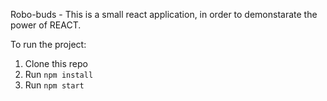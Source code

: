 Robo-buds - This is a small react application, in order to demonstarate the power of REACT. 

To run the project:

1. Clone this repo
2. Run `npm install`
3. Run `npm start`

